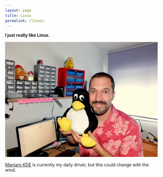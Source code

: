 ```yaml
---
layout: page
title: Linux
permalink: /linux/
---
```


**I just really like Linux.**

![Photo of me and a Tux plush](/images/pablobacho_linux.jpg)

[Manjaro KDE](https://manjaro.org/) is currently my daily driver, but this could change with the wind.
